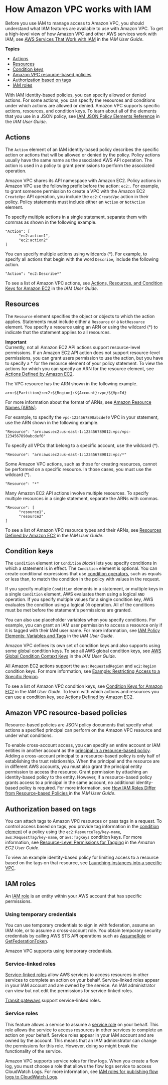 # How Amazon VPC works with IAM<a name="security_iam_service-with-iam"></a>

Before you use IAM to manage access to Amazon VPC, you should understand what IAM features are available to use with Amazon VPC\. To get a high\-level view of how Amazon VPC and other AWS services work with IAM, see [AWS Services That Work with IAM](https://docs.aws.amazon.com/IAM/latest/UserGuide/reference_aws-services-that-work-with-iam.html) in the *IAM User Guide*\.

**Topics**
+ [Actions](#security_iam_service-with-iam-id-based-policies-actions)
+ [Resources](#security_iam_service-with-iam-id-based-policies-resources)
+ [Condition keys](#security_iam_service-with-iam-id-based-policies-conditionkeys)
+ [Amazon VPC resource\-based policies](#security_iam_service-with-iam-resource-based-policies)
+ [Authorization based on tags](#security_iam_service-with-iam-tags)
+ [IAM roles](#security_iam_service-with-iam-roles)

With IAM identity\-based policies, you can specify allowed or denied actions\. For some actions, you can specify the resources and conditions under which actions are allowed or denied\. Amazon VPC supports specific actions, resources, and condition keys\. To learn about all of the elements that you use in a JSON policy, see [IAM JSON Policy Elements Reference](https://docs.aws.amazon.com/IAM/latest/UserGuide/reference_policies_elements.html) in the *IAM User Guide*\.

## Actions<a name="security_iam_service-with-iam-id-based-policies-actions"></a>

The `Action` element of an IAM identity\-based policy describes the specific action or actions that will be allowed or denied by the policy\. Policy actions usually have the same name as the associated AWS API operation\. The action is used in a policy to grant permissions to perform the associated operation\. 

Amazon VPC shares its API namespace with Amazon EC2\. Policy actions in Amazon VPC use the following prefix before the action: `ec2:`\. For example, to grant someone permission to create a VPC with the Amazon EC2 `CreateVpc` API operation, you include the `ec2:CreateVpc` action in their policy\. Policy statements must include either an `Action` or `NotAction` element\.

To specify multiple actions in a single statement, separate them with commas as shown in the following example\.

```
"Action": [
      "ec2:action1",
      "ec2:action2"
]
```

You can specify multiple actions using wildcards \(\*\)\. For example, to specify all actions that begin with the word `Describe`, include the following action\. 

```
"Action": "ec2:Describe*"
```

To see a list of Amazon VPC actions, see [Actions, Resources, and Condition Keys for Amazon EC2](https://docs.aws.amazon.com/IAM/latest/UserGuide/list_amazonec2.html) in the *IAM User Guide*\.

## Resources<a name="security_iam_service-with-iam-id-based-policies-resources"></a>

The `Resource` element specifies the object or objects to which the action applies\. Statements must include either a `Resource` or a `NotResource` element\. You specify a resource using an ARN or using the wildcard \(\*\) to indicate that the statement applies to all resources\.

**Important**  
Currently, not all Amazon EC2 API actions support resource\-level permissions\. If an Amazon EC2 API action does not support resource\-level permissions, you can grant users permission to use the action, but you have to specify a \* for the resource element of your policy statement\. To view the actions for which you can specify an ARN for the resource element, see [Actions Defined by Amazon EC2](https://docs.aws.amazon.com/IAM/latest/UserGuide/list_amazonec2.html#amazonec2-actions-as-permissions)\.

The VPC resource has the ARN shown in the following example\.

```
arn:${Partition}:ec2:${Region}:${Account}:vpc/${VpcId}
```

For more information about the format of ARNs, see [Amazon Resource Names \(ARNs\)](https://docs.aws.amazon.com/general/latest/gr/aws-arns-and-namespaces.html)\.

For example, to specify the `vpc-1234567890abcdef0` VPC in your statement, use the ARN shown in the following example\.

```
"Resource": "arn:aws:ec2:us-east-1:123456789012:vpc/vpc-1234567890abcdef0"
```

To specify all VPCs that belong to a specific account, use the wildcard \(\*\)\.

```
"Resource": "arn:aws:ec2:us-east-1:123456789012:vpc/*"
```

Some Amazon VPC actions, such as those for creating resources, cannot be performed on a specific resource\. In those cases, you must use the wildcard \(\*\)\.

```
"Resource": "*"
```

Many Amazon EC2 API actions involve multiple resources\. To specify multiple resources in a single statement, separate the ARNs with commas\. 

```
"Resource": [
      "resource1",
      "resource2"
]
```

To see a list of Amazon VPC resource types and their ARNs, see [Resources Defined by Amazon EC2](https://docs.aws.amazon.com/IAM/latest/UserGuide/list_amazonec2.html#amazonec2-resources-for-iam-policies) in the *IAM User Guide*\.

## Condition keys<a name="security_iam_service-with-iam-id-based-policies-conditionkeys"></a>

The `Condition` element \(or `Condition` *block*\) lets you specify conditions in which a statement is in effect\. The `Condition` element is optional\. You can create conditional expressions that use [condition operators](https://docs.aws.amazon.com/IAM/latest/UserGuide/reference_policies_elements_condition_operators.html), such as equals or less than, to match the condition in the policy with values in the request\. 

If you specify multiple `Condition` elements in a statement, or multiple keys in a single `Condition` element, AWS evaluates them using a logical `AND` operation\. If you specify multiple values for a single condition key, AWS evaluates the condition using a logical `OR` operation\. All of the conditions must be met before the statement's permissions are granted\.

 You can also use placeholder variables when you specify conditions\. For example, you can grant an IAM user permission to access a resource only if it is tagged with their IAM user name\. For more information, see [IAM Policy Elements: Variables and Tags](https://docs.aws.amazon.com/IAM/latest/UserGuide/reference_policies_variables.html) in the *IAM User Guide*\. 

Amazon VPC defines its own set of condition keys and also supports using some global condition keys\. To see all AWS global condition keys, see [AWS Global Condition Context Keys](https://docs.aws.amazon.com/IAM/latest/UserGuide/reference_policies_condition-keys.html) in the *IAM User Guide*\. 

All Amazon EC2 actions support the `aws:RequestedRegion` and `ec2:Region` condition keys\. For more information, see [Example: Restricting Access to a Specific Region](https://docs.aws.amazon.com/AWSEC2/latest/UserGuide/ExamplePolicies_EC2.html#iam-example-region)\. 

To see a list of Amazon VPC condition keys, see [Condition Keys for Amazon EC2](https://docs.aws.amazon.com/IAM/latest/UserGuide/list_amazonec2.html#amazonec2-policy-keys) in the *IAM User Guide*\. To learn with which actions and resources you can use a condition key, see [Actions Defined by Amazon EC2](https://docs.aws.amazon.com/IAM/latest/UserGuide/list_amazonec2.html#amazonec2-actions-as-permissions)\.

## Amazon VPC resource\-based policies<a name="security_iam_service-with-iam-resource-based-policies"></a>

Resource\-based policies are JSON policy documents that specify what actions a specified principal can perform on the Amazon VPC resource and under what conditions\.

To enable cross\-account access, you can specify an entire account or IAM entities in another account as the [principal in a resource\-based policy](https://docs.aws.amazon.com/IAM/latest/UserGuide/reference_policies_elements_principal.html)\. Adding a cross\-account principal to a resource\-based policy is only half of establishing the trust relationship\. When the principal and the resource are in different AWS accounts, you must also grant the principal entity permission to access the resource\. Grant permission by attaching an identity\-based policy to the entity\. However, if a resource\-based policy grants access to a principal in the same account, no additional identity\-based policy is required\. For more information, see [How IAM Roles Differ from Resource\-based Policies ](https://docs.aws.amazon.com/IAM/latest/UserGuide/id_roles_compare-resource-policies.html)in the *IAM User Guide*\. 

## Authorization based on tags<a name="security_iam_service-with-iam-tags"></a>

You can attach tags to Amazon VPC resources or pass tags in a request\. To control access based on tags, you provide tag information in the [condition element](https://docs.aws.amazon.com/IAM/latest/UserGuide/reference_policies_elements_condition.html) of a policy using the `ec2:ResourceTag/key-name`, `aws:RequestTag/key-name`, or `aws:TagKeys` condition keys\. For more information, see [Resource\-Level Permissions for Tagging](https://docs.aws.amazon.com/AWSEC2/latest/UserGuide/ec2-supported-iam-actions-resources.html#supported-iam-actions-tagging) in the *Amazon EC2 User Guide*\.

To view an example identity\-based policy for limiting access to a resource based on the tags on that resource, see [Launching instances into a specific VPC](vpc-policy-examples.md#subnet-ami-example-iam)\.

## IAM roles<a name="security_iam_service-with-iam-roles"></a>

An [IAM role](https://docs.aws.amazon.com/IAM/latest/UserGuide/id_roles.html) is an entity within your AWS account that has specific permissions\.

### Using temporary credentials<a name="security_iam_service-with-iam-roles-tempcreds"></a>

You can use temporary credentials to sign in with federation, assume an IAM role, or to assume a cross\-account role\. You obtain temporary security credentials by calling AWS STS API operations such as [AssumeRole](https://docs.aws.amazon.com/STS/latest/APIReference/API_AssumeRole.html) or [GetFederationToken](https://docs.aws.amazon.com/STS/latest/APIReference/API_GetFederationToken.html)\. 

Amazon VPC supports using temporary credentials\. 

### Service\-linked roles<a name="security_iam_service-with-iam-roles-service-linked"></a>

[Service\-linked roles](https://docs.aws.amazon.com/IAM/latest/UserGuide/id_roles_terms-and-concepts.html#iam-term-service-linked-role) allow AWS services to access resources in other services to complete an action on your behalf\. Service\-linked roles appear in your IAM account and are owned by the service\. An IAM administrator can view but not edit the permissions for service\-linked roles\.

[Transit gateways](https://docs.aws.amazon.com/vpc/latest/tgw/tgw-service-linked-roles.html) support service\-linked roles\. 

### Service roles<a name="security_iam_service-with-iam-roles-service"></a>

This feature allows a service to assume a [service role](https://docs.aws.amazon.com/IAM/latest/UserGuide/id_roles_terms-and-concepts.html#iam-term-service-role) on your behalf\. This role allows the service to access resources in other services to complete an action on your behalf\. Service roles appear in your IAM account and are owned by the account\. This means that an IAM administrator can change the permissions for this role\. However, doing so might break the functionality of the service\.

Amazon VPC supports service roles for flow logs\. When you create a flow log, you must choose a role that allows the flow logs service to access CloudWatch Logs\. For more information, see [IAM roles for publishing flow logs to CloudWatch Logs](flow-logs-cwl.md#flow-logs-iam)\.